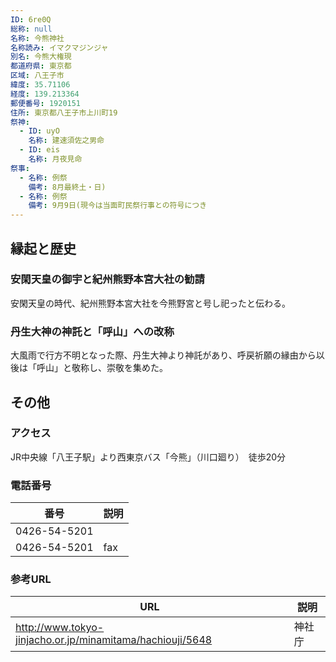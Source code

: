 ```yaml
---
ID: 6re0Q
総称: null
名称: 今熊神社
名称読み: イマクマジンジャ
別名: 今熊大権現
都道府県: 東京都
区域: 八王子市
緯度: 35.71106
経度: 139.213364
郵便番号: 1920151
住所: 東京都八王子市上川町19
祭神:
  - ID: uyO
    名称: 建速須佐之男命
  - ID: eis
    名称: 月夜見命
祭事:
  - 名称: 例祭
    備考: 8月最終土・日)
  - 名称: 例祭
    備考: 9月9日(現今は当面町民祭行事との符号につき
---
```


## 縁起と歴史

### 安閑天皇の御宇と紀州熊野本宮大社の勧請

安閑天皇の時代、紀州熊野本宮大社を今熊野宮と号し祀ったと伝わる。

### 丹生大神の神託と「呼山」への改称

大風雨で行方不明となった際、丹生大神より神託があり、呼戻祈願の縁由から以後は「呼山」と敬称し、崇敬を集めた。

## その他

### アクセス

JR中央線「八王子駅」より西東京バス「今熊」（川口廻り）　徒歩20分

### 電話番号

| 番号         | 説明 |
| ------------ | ---- |
| 0426-54-5201 |      |
| 0426-54-5201 | fax  |

### 参考URL

| URL                                                       | 説明   |
| --------------------------------------------------------- | ------ |
| http://www.tokyo-jinjacho.or.jp/minamitama/hachiouji/5648 | 神社庁 |
